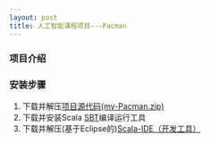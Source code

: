 ```yaml
---
layout: post
title: 人工智能课程项目---Pacman
---
```



### 项目介绍


### 安装步骤

1. 下载并解压[项目源代码(my-Pacman.zip)](my-Pacman.zip)
2. 下载并安装Scala [SBT](http://www.scala-sbt.org/download.html)编译运行工具
3. 下载并解压(基于Eclipse的)[Scala-IDE（开发工具）](http://scala-ide.org/download/sdk.html)

